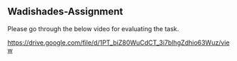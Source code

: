 ## Wadishades-Assignment

Please go through the below video for evaluating the task.

https://drive.google.com/file/d/1PT_biZ80WuCdCT_3i7blhgZdhio63Wuz/view
